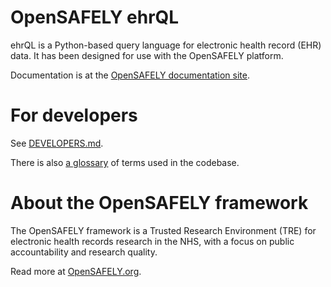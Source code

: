 # OpenSAFELY ehrQL

ehrQL is a Python-based query language for electronic health record (EHR) data.
It has been designed for use with the OpenSAFELY platform.

Documentation is at the [OpenSAFELY documentation site](https://docs.opensafely.org/ehrql).

# For developers

See [DEVELOPERS.md](DEVELOPERS.md).

There is also [a glossary](GLOSSARY.md) of terms used in the codebase.

# About the OpenSAFELY framework

The OpenSAFELY framework is a Trusted Research Environment (TRE) for electronic
health records research in the NHS, with a focus on public accountability and
research quality.

Read more at [OpenSAFELY.org](https://opensafely.org).
